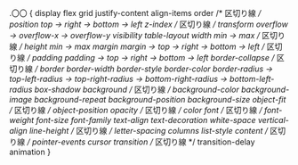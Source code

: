 .〇〇 {
  display
  flex
  grid
  justify-content
  align-items
  order /* 区切り線 */
  position
  top → right → bottom → left
  z-index /* 区切り線 */
  transform
  overflow → overflow-x → overflow-y
  visibility
  table-layout
  width min → max /* 区切り線 */
  height min → max
  margin
  margin → top → right → bottom → left /* 区切り線 */
  padding
  padding → top → right → bottom → left
  border-collapse /* 区切り線 */
  border
  border-width
  border-style
  border-color
  border-radius → top-left-radius → top-right-radius → bottom-right-radius → bottom-left-radius
  box-shadow
  background /* 区切り線 */
  background-color
  background-image
  background-repeat
  background-position
  background-size
  object-fit /* 区切り線 */
  object-position
  opacity /* 区切り線 */
  color
  font /* 区切り線 */
  font-weight
  font-size
  font-family
  text-align
  text-decoration
  white-space
  vertical-align
  line-height /* 区切り線 */
  letter-spacing
  columns
  list-style
  content /* 区切り線 */
  pointer-events
  cursor
  transition /* 区切り線 */
  transition-delay
  animation
}
